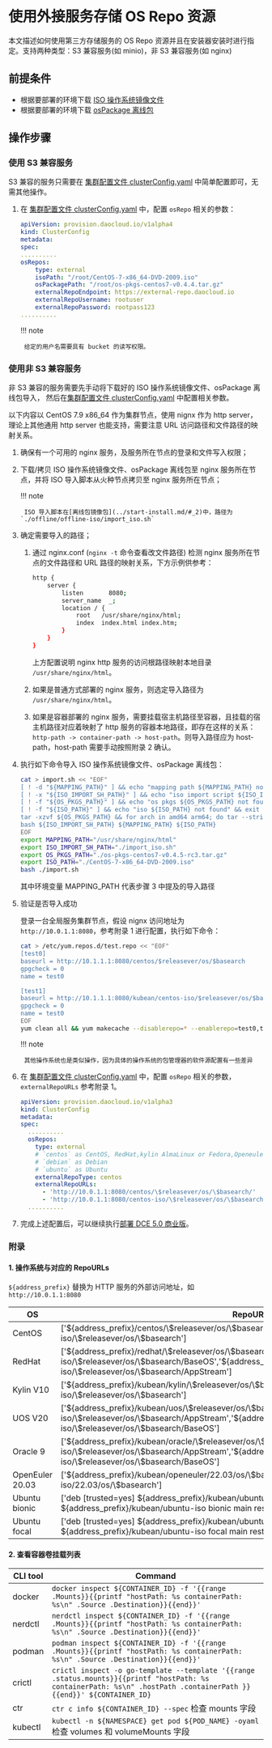 # 使用外接服务存储 OS Repo 资源

本文描述如何使用第三方存储服务的 OS Repo 资源并且在安装器安装时进行指定。支持两种类型：S3 兼容服务(如 minio)，非 S3 兼容服务(如 nginx)

## 前提条件

- 根据要部署的环境下载 [ISO 操作系统镜像文件](../start-install.md/#iso)
- 根据要部署的环境下载 [osPackage 离线包](../start-install.md/#ospackage)

## 操作步骤

### 使用 S3 兼容服务

S3 兼容的服务只需要在 [集群配置文件 clusterConfig.yaml](../cluster-config.md) 中简单配置即可，无需其他操作。

1. 在 [集群配置文件 clusterConfig.yaml](../cluster-config.md) 中，配置 `osRepo` 相关的参数：

    ```yaml
    apiVersion: provision.daocloud.io/v1alpha4
    kind: ClusterConfig
    metadata:
    spec:
    ..........
    osRepos:
        type: external
        isoPath: "/root/CentOS-7-x86_64-DVD-2009.iso"
        osPackagePath: "/root/os-pkgs-centos7-v0.4.4.tar.gz"
        externalRepoEndpoint: https://external-repo.daocloud.io
        externalRepoUsername: rootuser
        externalRepoPassword: rootpass123
    ..........
    ```

    !!! note

        给定的用户名需要具有 bucket 的读写权限。

### 使用非 S3 兼容服务

非 S3 兼容的服务需要先手动将下载好的 ISO 操作系统镜像文件、osPackage 离线包导入，
然后在[集群配置文件 clusterConfig.yaml](../cluster-config.md) 中配置相关参数。

以下内容以 CentOS 7.9 x86_64 作为集群节点，使用 nignx 作为 http server，
理论上其他通用 http server 也能支持，需要注意 URL 访问路径和文件路径的映射关系。

1. 确保有一个可用的 nginx 服务，及服务所在节点的登录和文件写入权限；

2. 下载/拷贝 ISO 操作系统镜像文件、osPackage 离线包至 nginx 服务所在节点，并将 ISO 导入脚本从火种节点拷贝至 nginx 服务所在节点；

    !!! note

        ISO 导入脚本在[离线包镜像包](../start-install.md/#_2)中，路径为 `./offline/offline-iso/import_iso.sh`

3. 确定需要导入的路径；

    1. 通过 nginx.conf (`nginx -t` 命令查看改文件路径) 检测 nginx 服务所在节点的文件路径和 URL 路径的映射关系，下方示例供参考：

        ```bash
        http {
            server {
                listen       8080;
                server_name  _;
                location / {
                    root   /usr/share/nginx/html;
                    index  index.html index.htm;
                }
            }
        }
        ```

       上方配置说明 nginx http 服务的访问根路径映射本地目录 `/usr/share/nginx/html`。

    2. 如果是普通方式部署的 nginx 服务，则选定导入路径为 `/usr/share/nginx/html`。

    3. 如果是容器部署的 nginx 服务，需要挂载宿主机路径至容器，且挂载的宿主机路径对应着映射了 http 服务的容器本地路径，即存在这样的关系：
       `http-path -> container-path -> host-path`。则导入路径应为 host-path，host-path 需要手动按照附录 2 确认。

4. 执行如下命令导入 ISO 操作系统镜像文件、osPackage 离线包：

    ```bash
    cat > import.sh << "EOF"
    [ ! -d "${MAPPING_PATH}" ] && echo "mapping path ${MAPPING_PATH} not found" && exit 1
    [ ! -x "${ISO_IMPORT_SH_PATH}" ] && echo "iso import script ${ISO_IMPORT_SH_PATH} not found or not executable" && exit 1
    [ ! -f "${OS_PKGS_PATH}" ] && echo "os pkgs ${OS_PKGS_PATH} not found" && exit 1
    [ ! -f "${ISO_PATH}" ] && echo "iso ${ISO_PATH} not found" && exit 1
    tar -xzvf ${OS_PKGS_PATH} && for arch in amd64 arm64; do tar --strip-components=1 -xzvf os-pkgs/os-pkgs-${arch}.tar.gz -C ${MAPPING_PATH}; done && rm -rf os-pkgs
    bash ${ISO_IMPORT_SH_PATH} ${MAPPING_PATH} ${ISO_PATH}
    EOF
    export MAPPING_PATH="/usr/share/nginx/html"
    export ISO_IMPORT_SH_PATH="./import_iso.sh"
    export OS_PKGS_PATH="./os-pkgs-centos7-v0.4.5-rc3.tar.gz"
    export ISO_PATH="./CentOS-7-x86_64-DVD-2009.iso"
    bash ./import.sh
    ```

    其中环境变量 MAPPING_PATH 代表步骤 3 中提及的导入路径

5. 验证是否导入成功

    登录一台全局服务集群节点，假设 nignx 访问地址为 `http://10.0.1.1:8080`，参考附录 1 进行配置，执行如下命令：

    ```bash
    cat > /etc/yum.repos.d/test.repo << "EOF"
    [test0]
    baseurl = http://10.1.1.1:8080/centos/$releasever/os/$basearch
    gpgcheck = 0
    name = test0
    
    [test1]
    baseurl = http://10.1.1.1:8080/kubean/centos-iso/$releasever/os/$basearch
    gpgcheck = 0
    name = test0
    EOF
    yum clean all && yum makecache --disablerepo=* --enablerepo=test0,test1
    ```

    !!! note

        其他操作系统也是类似操作，因为具体的操作系统的包管理器的软件源配置有一些差异

6. 在 [集群配置文件 clusterConfig.yaml](../cluster-config.md) 中，配置 `osRepo` 相关的参数，`externalRepoURLs` 参考附录 1。

    ```yaml
    apiVersion: provision.daocloud.io/v1alpha3
    kind: ClusterConfig
    metadata:
    spec:
      ..........
      osRepos:
        type: external
        # `centos` as CentOS, RedHat,kylin AlmaLinux or Fedora,Openeuler
        # `debian` as Debian
        # `ubuntu` as Ubuntu
        externalRepoType: centos
        externalRepoURLs:
          - 'http://10.0.1.1:8080/centos/\$releasever/os/\$basearch/'
          - 'http://10.0.1.1:8080/centos-iso/\$releasever/os/\$basearch/'
      ..........
    ```

7. 完成上述配置后，可以继续执行[部署 DCE 5.0 商业版](../start-install.md)。

### 附录

#### 1. 操作系统与对应的 RepoURLs

`${address_prefix}` 替换为 HTTP 服务的外部访问地址，如 `http://10.0.1.1:8080`

| OS | RepoURLs |
| --- | --- |
| CentOS| ['\${address_prefix}/centos/\\\$releasever/os/\\\$basearch','\${address_prefix}/centos-iso/\\\$releasever/os/\\\$basearch'] |
| RedHat | ['\${address_prefix}/redhat/\\\$releasever/os/\\\$basearch','\${address_prefix}/redhat-iso/\\\$releasever/os/\\\$basearch/BaseOS','\${address_prefix}/redhat-iso/\\\$releasever/os/\\\$basearch/AppStream'] |
| Kylin V10| ['\${address_prefix}/kubean/kylin/\\\$releasever/os/\\\$basearch','\${address_prefix}/kubean/kylin-iso/\\\$releasever/os/\\\$basearch'] |
| UOS V20| ['\${address_prefix}/kubean/uos/\\\$releasever/os/\\\$basearch','\${address_prefix}/kubean/uos-iso/\\\$releasever/os/\\\$basearch/AppStream','\${address_prefix}/kubean/uos-iso/\\\$releasever/os/\\\$basearch/BaseOS'] |
| Oracle 9 | ['\${address_prefix}/kubean/oracle/\\\$releasever/os/\\\$basearch','\${address_prefix}/kubean/oracle-iso/\\\$releasever/os/\\\$basearch/AppStream','\${address_prefix}/kubean/oracle-iso/\\\$releasever/os/\\\$basearch/BaseOS'] |
| OpenEuler 20.03 | ['\${address_prefix}/kubean/openeuler/22.03/os/\\\$basearch','\${address_prefix}/kubean/openeuler-iso/22.03/os/\\\$basearch'] |
| Ubuntu bionic | ['deb [trusted=yes] \${address_prefix}/kubean/ubuntu/amd64 bionic/','deb [trusted=yes] \${address_prefix}/kubean/ubuntu-iso bionic main restricted'] |
| Ubuntu focal | ['deb [trusted=yes] \${address_prefix}/kubean/ubuntu/amd64 focal/','deb [trusted=yes] \${address_prefix}/kubean/ubuntu-iso focal main restricted']|

#### 2. 查看容器卷挂载列表

| CLI tool | Command |
| --- | --- |
|docker|`docker inspect ${CONTAINER_ID} -f '{{range .Mounts}}{{printf "hostPath: %s containerPath: %s\n" .Source .Destination}}{{end}}'`|
|nerdctl|`nerdctl inspect ${CONTAINER_ID} -f '{{range .Mounts}}{{printf "hostPath: %s containerPath: %s\n" .Source .Destination}}{{end}}'`|
|podman| `podman inspect ${CONTAINER_ID} -f '{{range .Mounts}}{{printf "hostPath: %s containerPath: %s\n" .Source .Destination}}{{end}}'`|
|crictl| `crictl inspect -o go-template --template '{{range .status.mounts}}{{printf "hostPath: %s containerPath: %s\n" .hostPath .containerPath }}{{end}}' ${CONTAINER_ID}`|
|ctr| `ctr c info ${CONTAINER_ID} --spec` 检查 mounts 字段 |
|kubectl|`kubectl -n ${NAMESPACE} get pod ${POD_NAME} -oyaml` 检查 volumes 和 volumeMounts 字段 |
